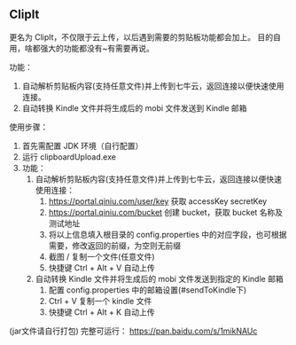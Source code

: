## ClipIt
更名为 ClipIt，不仅限于云上传，以后遇到需要的剪贴板功能都会加上。 目的自用，啥都强大的功能都没有\~有需要再说。 

功能：
1. 自动解析剪贴板内容(支持任意文件)并上传到七牛云，返回连接以便快速使用连接。  
2. 自动转换 Kindle 文件并将生成后的 mobi 文件发送到 Kindle 邮箱


使用步骤：  
1. 首先需配置 JDK 环境（自行配置）
2. 运行 clipboardUpload.exe
3. 功能：
    1. 自动解析剪贴板内容(支持任意文件)并上传到七牛云，返回连接以便快速使用连接：
        1. https://portal.qiniu.com/user/key 获取 accessKey secretKey
        2. https://portal.qiniu.com/bucket 创建 bucket，获取 bucket 名称及测试地址
        3. 将以上信息填入根目录的 config.properties 中的对应字段，也可根据需要，修改返回的前缀，为空则无前缀
        5. 截图 / 复制一个文件(任意文件)
        6. 快捷键 Ctrl + Alt + V 自动上传
    2. 自动转换 Kindle 文件并将生成后的 mobi 文件发送到指定的 Kindle 邮箱
        1. 配置 config.properties 中的邮箱设置(#sendToKindle下)
        2. Ctrl + V 复制一个 kindle 文件
        3. 快捷键 Ctrl + Alt + K 自动上传


(jar文件请自行打包)
完整可运行：
https://pan.baidu.com/s/1mikNAUc